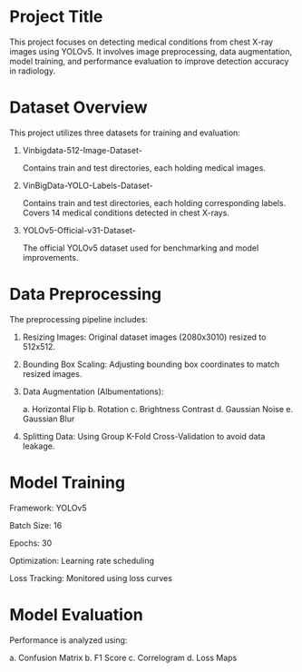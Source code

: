   # Project Title
 This project focuses on detecting medical conditions from chest X-ray images using YOLOv5. It involves image preprocessing, data augmentation, model training, and performance evaluation to improve detection accuracy in radiology.
  # Dataset Overview
 This project utilizes three datasets for training and evaluation:
 1. Vinbigdata-512-Image-Dataset-
    
     Contains train and test directories, each holding medical images.
 3. VinBigData-YOLO-Labels-Dataset-
    
     Contains train and test directories, each holding corresponding labels.
     Covers 14 medical conditions detected in chest X-rays.
 4. YOLOv5-Official-v31-Dataset-
    
     The official YOLOv5 dataset used for benchmarking and model improvements.
 # Data Preprocessing
 The preprocessing pipeline includes:
 
1. Resizing Images: Original dataset images (2080x3010) resized to 512x512.
   
2. Bounding Box Scaling: Adjusting bounding box coordinates to match resized images.
   
3. Data Augmentation (Albumentations):
   
   a. Horizontal Flip
   b. Rotation
   c. Brightness Contrast
   d. Gaussian Noise
   e. Gaussian Blur

6. Splitting Data: Using Group K-Fold Cross-Validation to avoid data leakage.
 
  # Model Training
  
  Framework: YOLOv5
  
  Batch Size: 16
  
  Epochs: 30
  
  Optimization: Learning rate scheduling
  
  Loss Tracking: Monitored using loss curves

  # Model Evaluation
  Performance is analyzed using:
  
  a. Confusion Matrix
  b. F1 Score
  c. Correlogram
  d. Loss Maps
